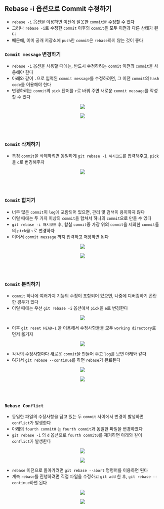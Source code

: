 ## Rebase -i 옵션으로 Commit 수정하기

- `rebase -i` 옵션을 이용하면 이전에 잘못한 `commit`을 수정할 수 있다
- 그러나 `rebase -i`로 수정한 `commit` 이후의 `commit`은 모두 이전과 다른 상태가 된다
- 때문에, 이미 공개 저장소에 `push`한 `commit`은 `rebase`하지 않는 것이 좋다

### `Commit message` 변경하기
- `rebase -i` 옵션을 사용할 때에는, 반드시 수정하려는 `commit` 이전의 `commit`을 사용해야 한다
- 아래와 같이 `.`으로 입력된 `commit message`를 수정하려면, 그 이전 `commit`의 `hash code`를 이용해야 한다
- 변경하려는 `commit`의 `pick` 단어를 `r`로 바꿔 주면 새로운 `commit message`를 작성할 수 있다
<p align = "center"><img src = "../imageFiles/084-rebase-i-r.jpg?raw=true"/></p>
<p align = "center"><img src = "../imageFiles/085-rebase-i-r-result.jpg?raw=true"/></p>

<br>
 <br>

### `Commit` 삭제하기
- 특정 `commit`을 삭제하려면 동일하게 `git rebase -i 해시코드`를 입력해주고, `pick`을 `d`로 변경해주자
<p align = "center"><img src = "../imageFiles/086-rebase-i-d.jpg?raw=true"/></p>

<br>
 <br>

### `Commit` 합치기
- 너무 많은 `commit`이 `log`에 포함되어 있으면, 관리 및 검색이 용이하지 않다
- 이럴 때에는 두 가지 이상의 `commit`을 합쳐서 하나의 `commit`으로 만들 수 있다
- `git rebase -i 해시코드` 후, 합칠 `commit`중 가장 위의 `commit`을 제외한 `commit`들의 `pick`을 `s`로 변경하자
- 이어서 `commit message` 까지 입력하고 저장하면 된다
<p align = "center"><img src = "../imageFiles/087-rebase-i-s.jpg?raw=true"/></p>
<p align = "center"><img src = "../imageFiles/088-rebase-i-s-result.jpg?raw=true"/></p>

<br>
 <br>

### `Commit` 분리하기
- `commit` 하나에 여러가지 기능의 수정이 포함되어 있으면, 나중에 디버깅하기 곤란한 경우가 있다
- 이럴 때에는 우선 `git rebase -i` 옵션에서 `pick`을 `e`로 변경한다
<p align = "center"><img src = "../imageFiles/089-rebase-i-e.jpg?raw=true"/></p>

- 이후 `git reset HEAD~1` 을 이용해서 수정사항들을 모두 `working directory`로 먼저 옮기자
<p align = "center"><img src = "../imageFiles/090-reset-head~1.jpg?raw=true"/></p>

- 각각의 수정사항마다 새로운 `commit`을 만들어 주고 `log`를 보면 아래와 같다
- 여기서 `git rebase --continue`를 하면 `rebase`가 완료된다
<p align = "center"><img src = "../imageFiles/091-rebase-commit.jpg?raw=true"/></p>
<p align = "center"><img src = "../imageFiles/092-rebase-continue.jpg?raw=true"/></p>

<br>
 <br>

### `Rebase Conflict`
- 동일한 파일의 수정사항을 담고 있는 두 `commit` 사이에서 변경이 발생하면 `conflict`가 발생한다
- 아래의 `fourth commit0` 는 `fourth commit`과 동일한 파일을 변경하였다
- `git rebase -i` 의 `d` 옵션으로 `fourth commit0`를 제거하면 아래와 같이 `conflict`가 발생한다
<p align = "center"><img src = "../imageFiles/093-rebase-conflict.jpg?raw=true"/></p>
<p align = "center"><img src = "../imageFiles/094-rebase-conflict-status.jpg?raw=true"/></p>

- `rebase` 이전으로 돌아가려면 `git rebase --abort` 명령어를 이용하면 된다
- 계속 `rebase`를 진행하려면 직접 파일을 수정하고 `git add` 한 후, `git rebase --continue`하면 된다
<p align = "center"><img src = "../imageFiles/095-rebase-conflict-continue.jpg?raw=true"/></p>
<p align = "center"><img src = "../imageFiles/095-rebase-result.jpg?raw=true"/></p>
